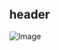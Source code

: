 ## header 

![Image](https://github.com/user-attachments/assets/4e8a686c-bf41-4989-9d74-1641ecf2835f)


